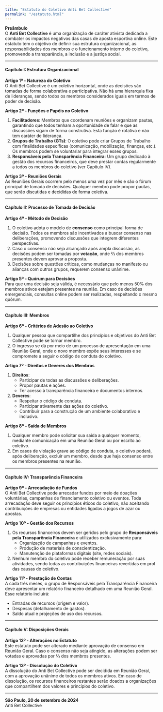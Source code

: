 ```yaml
---
title: "Estatuto do Coletivo Anti Bet Collective"
permalink: "/estatuto.html"
---
```


**Preâmbulo**  
O **Anti Bet Collective** é uma organização de caráter ativista dedicada a combater os impactos negativos das casas de aposta esportiva online. Este estatuto tem o objetivo de definir sua estrutura organizacional, as responsabilidades dos membros e o funcionamento interno do coletivo, promovendo a transparência, a inclusão e a justiça social.

---

#### Capítulo I: Estrutura Organizacional

**Artigo 1º - Natureza do Coletivo**  
O Anti Bet Collective é um coletivo horizontal, onde as decisões são tomadas de forma colaborativa e participativa. Não há uma hierarquia fixa de lideranças, sendo todos os membros considerados iguais em termos de poder de decisão.

**Artigo 2º - Funções e Papéis no Coletivo**  
1. **Facilitadores**: Membros que coordenam reuniões e organizam pautas, garantindo que todos tenham a oportunidade de falar e que as discussões sigam de forma construtiva. Esta função é rotativa e não tem caráter de liderança.
2. **Grupos de Trabalho (GTs)**: O coletivo pode criar Grupos de Trabalho com finalidades específicas (comunicação, mobilização, finanças, etc.). Os membros podem se voluntariar para integrar esses grupos.
3. **Responsáveis pela Transparência Financeira**: Um grupo dedicado à gestão dos recursos financeiros, que deve prestar contas regularmente a todos os membros do coletivo (ver Capítulo IV).

**Artigo 3º - Reuniões Gerais**  
As Reuniões Gerais ocorrem pelo menos uma vez por mês e são o fórum principal de tomada de decisões. Qualquer membro pode propor pautas, que serão discutidas e decididas de forma coletiva.

---

#### Capítulo II: Processo de Tomada de Decisão

**Artigo 4º - Método de Decisão**  
1. O coletivo adota o modelo de **consenso** como principal forma de decisão. Todos os membros são incentivados a buscar consenso nas deliberações, promovendo discussões que integrem diferentes perspectivas.
2. Caso o consenso não seja alcançado após ampla discussão, as decisões podem ser tomadas por **votação**, onde ⅔ dos membros presentes devem aprovar a proposta.
3. Decisões sobre questões críticas, como mudanças no manifesto ou alianças com outros grupos, requerem consenso unânime.

**Artigo 5º - Quórum para Decisões**  
Para que uma decisão seja válida, é necessário que pelo menos 50% dos membros ativos estejam presentes na reunião. Em caso de decisões emergenciais, consultas online podem ser realizadas, respeitando o mesmo quórum.

---

#### Capítulo III: Membros

**Artigo 6º - Critérios de Adesão ao Coletivo**  
1. Qualquer pessoa que compartilhe dos princípios e objetivos do Anti Bet Collective pode se tornar membro.
2. O ingresso se dá por meio de um processo de apresentação em uma Reunião Geral, onde o novo membro expõe seus interesses e se compromete a seguir o código de conduta do coletivo.

**Artigo 7º - Direitos e Deveres dos Membros**  
1. **Direitos**:
   - Participar de todas as discussões e deliberações.
   - Propor pautas e ações.
   - Ter acesso à transparência financeira e documentos internos.
2. **Deveres**:
   - Respeitar o código de conduta.
   - Participar ativamente das ações do coletivo.
   - Contribuir para a construção de um ambiente colaborativo e inclusivo.

**Artigo 8º - Saída de Membros**  
1. Qualquer membro pode solicitar sua saída a qualquer momento, mediante comunicação em uma Reunião Geral ou por escrito ao coletivo.
2. Em casos de violação grave ao código de conduta, o coletivo poderá, após deliberação, excluir um membro, desde que haja consenso entre os membros presentes na reunião.

---

#### Capítulo IV: Transparência Financeira

**Artigo 9º - Arrecadação de Fundos**  
O Anti Bet Collective pode arrecadar fundos por meio de doações voluntárias, campanhas de financiamento coletivo ou eventos. Toda arrecadação deve seguir os princípios éticos do coletivo, não aceitando contribuições de empresas ou entidades ligadas a jogos de azar ou apostas.

**Artigo 10º - Gestão dos Recursos**  
1. Os recursos financeiros devem ser geridos pelo grupo de **Responsáveis pela Transparência Financeira** e utilizados exclusivamente para:
   - Organização de campanhas e eventos.
   - Produção de materiais de conscientização.
   - Manutenção de plataformas digitais (site, redes sociais).
2. Nenhum membro do coletivo pode receber remuneração por suas atividades, sendo todas as contribuições financeiras revertidas em prol das causas do coletivo.

**Artigo 11º - Prestação de Contas**  
A cada três meses, o grupo de Responsáveis pela Transparência Financeira deve apresentar um relatório financeiro detalhado em uma Reunião Geral. Esse relatório incluirá:
   - Entradas de recursos (origem e valor).
   - Despesas (detalhamento de gastos).
   - Saldo atual e projeções de uso dos recursos.

---

#### Capítulo V: Disposições Gerais

**Artigo 12º - Alterações no Estatuto**  
Este estatuto pode ser alterado mediante aprovação de consenso em Reunião Geral. Caso o consenso não seja atingido, as alterações podem ser votadas e aprovadas por ⅔ dos membros presentes.

**Artigo 13º - Dissolução do Coletivo**  
A dissolução do Anti Bet Collective pode ser decidida em Reunião Geral, com a aprovação unânime de todos os membros ativos. Em caso de dissolução, os recursos financeiros restantes serão doados a organizações que compartilhem dos valores e princípios do coletivo.

---

**São Paulo, 20 de setembro de 2024**  
Anti Bet Collective